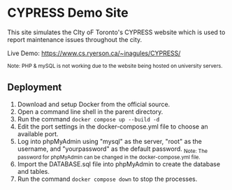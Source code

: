 # CYPRESS Demo Site
This site simulates the  CIty oF Toronto's CYPRESS website which is used to report maintenance issues throughout the city.

Live Demo: https://www.cs.ryerson.ca/~inagules/CYPRESS/

<sub>Note: PHP & mySQL is not working due to the website being hosted on university servers.</sub>

## Deployment
1. Download and setup Docker from the official source.
2. Open a command line shell in the parent directory.
3. Run the command `docker compose up --build -d`
4. Edit the port settings in the docker-compose.yml file to choose an available port.
5. Log into phpMyAdmin using "mysql" as the server, "root" as the username, and "yourpassword" as the default password.
<sub>Note: The password for phpMyAdmin can be changed in the docker-compose.yml file.</sub>
6. Import the DATABASE.sql file into phpMyAdmin to create the database and tables.
7. Run the command `docker compose down` to stop the processes.